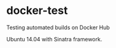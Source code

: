 docker-test
===========

Testing automated builds on Docker Hub

Ubuntu 14.04 with Sinatra framework.
